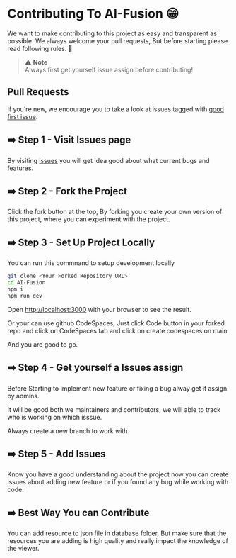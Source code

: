 # Contributing To AI-Fusion 😁

We want to make contributing to this project as easy and transparent as possible. We always welcome your pull requests, But before starting please read following rules. 📃

> ⚠️ **Note** <br>
> Always first get yourself issue assign before contributing!

## Pull Requests

If you're new, we encourage you to take a look at issues tagged with [good first issue](https://github.com/PriyansuMaurya/AI-Fusion/issues?q=is%3Aissue+is%3Aopen+label%3A%22good+first+issue%22).

## ➡️ Step 1 - Visit Issues page
By visiting [issues](https://github.com/PriyansuMaurya/AI-Fusion/issues) you will get idea good about what current bugs and features.

## ➡️ Step 2 - Fork the Project
Click the fork button at the top, By forking you create your own version of this project, where you can experiment with the project.

## ➡️ Step 3 - Set Up Project Locally 

You can run this commnand to setup development locally
```bash
git clone <Your Forked Repository URL>
cd AI-Fusion
npm i
npm run dev
```

Open [http://localhost:3000](http://localhost:3000) with your browser to see the result.

Or your can use github CodeSpaces, Just click Code button in your forked repo and click on CodeSpaces tab and click on create codespaces on main

And you are good to go.

## ➡️ Step 4 - Get yourself a Issues assign
Before Starting to implement new feature or fixing a bug alway get it assign by admins. 

It will be good both we maintainers and contributors, we will able to track who is working on which isssue.

Always create a new branch to work with.

## ➡️ Step 5 - Add Issues 
Know you have a good understanding about the project now you can create issues about adding new feature or if you found any bug while working with code.

## ➡️ Best Way You can Contribute
You can add resource to json file in database folder, But make sure that the resources you are adding is high quality and really impact the knowledge of the viewer.


